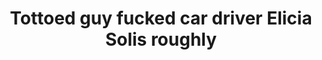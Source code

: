 ---
layout: post
title: Tottoed guy fucked car driver Elicia Solis roughly
duration: '06:55'
view: 129
rate: 2
video: 'https://flashservice.xvideos.com/embedframe/25054503'
priority: 0.9
changefreq: daily
---
